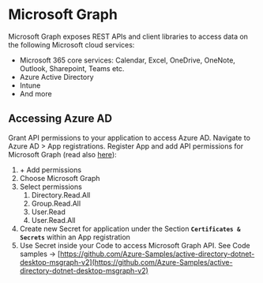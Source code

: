 # Microsoft Graph

Microsoft Graph exposes REST APIs and client libraries to access data on the following Microsoft cloud services:

* Microsoft 365 core services: Calendar, Excel, OneDrive, OneNote, Outlook, Sharepoint, Teams etc.
* Azure Active Directory
* Intune
* And more

## Accessing Azure AD

Grant API permissions to your application to access Azure AD. Navigate to Azure AD > App registrations. Register App and add API permissions for Microsoft Graph (read also [here](broken-reference)):

1. \+ Add permissions
2. Choose Microsoft Graph
3. Select permissions
   1. Directory.Read.All
   2. Group.Read.All
   3. User.Read
   4. User.Read.All
4. Create new Secret for application under the Section **`Certificates & Secrets`** within an App registration
5. Use Secret inside your Code to access Microsoft Graph API. See Code samples -> [https://github.com/Azure-Samples/active-directory-dotnet-desktop-msgraph-v2](https://github.com/Azure-Samples/active-directory-dotnet-desktop-msgraph-v2)
